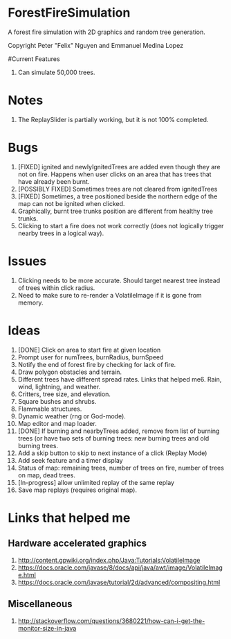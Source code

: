 # ForestFireSimulation
A forest fire simulation with 2D graphics and random tree generation.

Copyright Peter "Felix" Nguyen and Emmanuel Medina Lopez

#Current Features
1. Can simulate 50,000 trees.

# Notes
1. The ReplaySlider is partially working, but it is not 100% completed.

# Bugs
1. [FIXED] ignited and newlyIgnitedTrees are added even though they are not on fire. Happens when user clicks on an area that has trees that have already been burnt.
2. [POSSIBLY FIXED] Sometimes trees are not cleared from ignitedTrees
3. [FIXED] Sometimes, a tree positioned beside the northern edge of the map can not be ignited when clicked.
4. Graphically, burnt tree trunks position are different from healthy tree trunks.
5. Clicking to start a fire does not work correctly (does not logically trigger nearby trees in a logical way).

# Issues
1. Clicking needs to be more accurate. Should target nearest tree instead of trees within click radius.
2. Need to make sure to re-render a VolatileImage if it is gone from memory.

# Ideas
1. [DONE] Click on area to start fire at given location
2. Prompt user for numTrees, burnRadius, burnSpeed
3. Notify the end of forest fire by checking for lack of fire.
4. Draw polygon obstacles and terrain.
5. Different trees have different spread rates.
Links that helped me6. Rain, wind, lightning, and weather.
7. Critters, tree size, and elevation.
8. Square bushes and shrubs.
9. Flammable structures.
10. Dynamic weather (rng or God-mode).
11. Map editor and map loader.
12. [DONE] If burning and nearbyTrees added, remove from list of burning trees (or have two sets of burning trees: new burning trees and old burning trees.
13. Add a skip button to skip to next instance of a click (Replay Mode)
14. Add seek feature and a timer display
15. Status of map: remaining trees, number of trees on fire, number of trees on map, dead trees.
15. [In-progress] allow unlimited replay of the same replay
16. Save map replays (requires original map).

# Links that helped me

## Hardware accelerated graphics
1. http://content.gpwiki.org/index.php/Java:Tutorials:VolatileImage
2. https://docs.oracle.com/javase/8/docs/api/java/awt/image/VolatileImage.html
3. https://docs.oracle.com/javase/tutorial/2d/advanced/compositing.html

## Miscellaneous 
1. http://stackoverflow.com/questions/3680221/how-can-i-get-the-monitor-size-in-java
